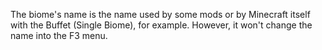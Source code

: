 The biome's name is the name used by some mods or by Minecraft itself with the Buffet (Single Biome), for example. However, it won't change the name into the F3 menu.